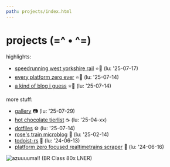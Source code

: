 ```yaml
---
path: projects/index.html
---
```

# projects (=^ • ^=)
highlights:

- [speedrunning west yorkshire rail](/projects/wymetro) ⭐🚆 (lu: '25-07-17)
- [every platform zero ever](/projects/plat0) ⭐🚆 (lu: '25-07-14)
- [a kind of blog i guess](/blog) ⭐📖 (lu: '25-07-14)

more stuff:

- [gallery](/gallery) 📷 (lu: '25-07-29)
- [hot chocolate tierlist](/projects/hot-choc) ☕ (lu: '25-04-xx)
- [dotfiles](/projects/dotfiles) ⚙️ (lu: '25-07-14)
- [rose's train microblog](/train) 🚆 (lu: '25-02-14)
- [todoist-rs](/projects/todoist-rs) 🦀 (lu: '24-06-13)
- [platform zero focused realtimetrains scraper](/projects/plat0-scraper) 🦀 (lu: '24-06-16)

![azuuuuma!! (BR Class 80x LNER)](/assets/azuuuma.webp "zoom! it's an azuma! (thats BR class 800)")

